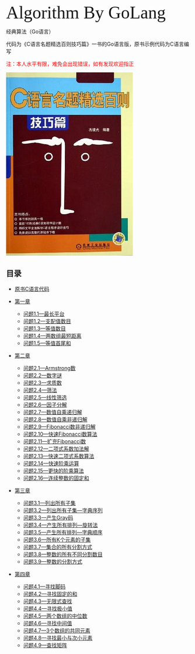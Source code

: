 <font face="FOT-Matisse Pro EB" size="7" align="center">Algorithm By GoLang</font>

经典算法（Go语言）

代码为《C语言名题精选百则技巧篇》一书的Go语言版，原书示例代码为C语言编写

<font color="red">注：本人水平有限，难免会出现错误，如有发现欢迎指正</font>

![](/图片/s26597278.jpg) 

## 目录

* [原书C语言代码](https://github.com/ruiqi0526/algorithm-by-golang/tree/master/书中源码（C语言）) 

* [第一章](https://github.com/ruiqi0526/algorithm-by-golang/tree/master/src/第一章) 
  * [问题1.1—最长平台](https://github.com/ruiqi0526/algorithm-by-golang/tree/master/src/第一章/问题1.1—最长平台) 
  * [问题1.2—支配值数目](https://github.com/ruiqi0526/algorithm-by-golang/tree/master/src/第一章/问题1.2—支配值数目) 
  * [问题1.3—等值数目](https://github.com/ruiqi0526/algorithm-by-golang/tree/master/src/第一章/问题1.3—等值数目) 
  * [问题1.4—两数组最短距离](https://github.com/ruiqi0526/algorithm-by-golang/tree/master/src/第一章/问题1.4—两数组最短距离) 
  * [问题1.5—等值首尾和](https://github.com/ruiqi0526/algorithm-by-golang/tree/master/src/第一章/问题1.5—等值首尾和) 
  
* [第二章](https://github.com/ruiqi0526/algorithm-by-golang/tree/master/src/第二章) 
  * [问题2.1—Armstrong数](https://github.com/ruiqi0526/algorithm-by-golang/tree/master/src/第二章/问题2.1—Armstrong数) 
  * [问题2.2—数字谜](https://github.com/ruiqi0526/algorithm-by-golang/tree/master/src/第二章/问题2.2—数字谜) 
  * [问题2.3—求质数](https://github.com/ruiqi0526/algorithm-by-golang/tree/master/src/第二章/问题2.3—求质数) 
  * [问题2.4—筛法](https://github.com/ruiqi0526/algorithm-by-golang/tree/master/src/第二章/问题2.4—筛法)
  * [问题2.5—线性筛选](https://github.com/ruiqi0526/algorithm-by-golang/tree/master/src/第二章/问题2.5—线性筛选)
  * [问题2.6—因子分解](https://github.com/ruiqi0526/algorithm-by-golang/tree/master/src/第二章/问题2.6—因子分解) 
  * [问题2.7—数值自乘递归解](https://github.com/ruiqi0526/algorithm-by-golang/tree/master/src/第二章/问题2.7—数值自乘递归解)
  * [问题2.8—数值自乘非递归解](https://github.com/ruiqi0526/algorithm-by-golang/tree/master/src/第二章/问题2.8—数值自乘非递归解) 
  * [问题2.9—Fibonacci数非递归解](https://github.com/ruiqi0526/algorithm-by-golang/tree/master/src/第二章/问题2.9—Fibonacci数非递归解) 
  * [问题2.10—快速Fibonacci数算法](https://github.com/ruiqi0526/algorithm-by-golang/tree/master/src/第二章/问题2.10—快速Fibonacci数算法) 
  * [问题2.11—扩充Fibonacci数](https://github.com/ruiqi0526/algorithm-by-golang/tree/master/src/第二章/问题2.11—扩充Fibonacci数) 
  * [问题2.12—二项式系数加法解](https://github.com/ruiqi0526/algorithm-by-golang/tree/master/src/第二章/问题2.12—二项式系数加法解) 
  * [问题2.13—快速二项式系数算法](https://github.com/ruiqi0526/algorithm-by-golang/tree/master/src/第二章/问题2.13—快速二项式系数算法) 
  * [问题2.14—快速阶乘运算](https://github.com/ruiqi0526/algorithm-by-golang/tree/master/src/第二章/问题2.14—快速阶乘运算) 
  * [问题2.15—更快的阶乘算法](https://github.com/ruiqi0526/algorithm-by-golang/tree/master/src/第二章/问题2.15—更快的阶乘算法) 
  *  [问题2.16—连续整数的固定和](https://github.com/ruiqi0526/algorithm-by-golang/tree/master/src/第二章/问题2.16—连续整数的固定和) 
  
* [第三章](https://github.com/ruiqi0526/algorithm-by-golang/tree/master/src/第三章)
  * [问题3.1—列出所有子集](https://github.com/ruiqi0526/algorithm-by-golang/tree/master/src/第三章/问题3.1—列出所有子集) 
  * [问题3.2—列出所有子集—字典序列](https://github.com/ruiqi0526/algorithm-by-golang/tree/master/src/第三章/问题3.2—列出所有子集—字典序列)
  * [问题3.3—产生Gray码](https://github.com/ruiqi0526/algorithm-by-golang/tree/master/src/第三章/问题3.3—产生Gray码)
  * [问题3.4—产生所有排列—旋转法](https://github.com/ruiqi0526/algorithm-by-golang/tree/master/src/第三章/问题3.4—产生所有排列—旋转法)
  * [问题3.5—产生所有排列—字典顺序](https://github.com/ruiqi0526/algorithm-by-golang/tree/master/src/第三章/问题3.5—产生所有排列—字典顺序)
  * [问题3.6—所有K个元素的子集](https://github.com/ruiqi0526/algorithm-by-golang/tree/master/src/第三章/问题3.6—所有K个元素的子集)
  * [问题3.7—集合的所有分割方式](https://github.com/ruiqi0526/algorithm-by-golang/tree/master/src/第三章/问题3.7—集合的所有分割方式)
  * [问题3.8—整数的所有不同分割数目](https://github.com/ruiqi0526/algorithm-by-golang/tree/master/src/第三章/问题3.8—整数的所有不同分割数目)
  * [问题3.9—整数的分割方式](https://github.com/ruiqi0526/algorithm-by-golang/tree/master/src/第三章/问题3.9—整数的分割方式)

* [第四章](https://github.com/ruiqi0526/algorithm-by-golang/tree/master/src/第四章)

  * [问题4.1—寻找脚码](https://github.com/ruiqi0526/algorithm-by-golang/tree/master/src/第四章/问题4.1—寻找脚码)
  * [问题4.2—寻找固定的和](https://github.com/ruiqi0526/algorithm-by-golang/tree/master/src/第四章/问题4.2—寻找固定的和)
  * [问题4.3—无限式查找](https://github.com/ruiqi0526/algorithm-by-golang/tree/master/src/第四章/问题4.3—无限式查找)
  * [问题4.4—寻找极小值](https://github.com/ruiqi0526/algorithm-by-golang/tree/master/src/第四章/问题4.4—寻找极小值)
  * [问题4.5—两个数组的中位数](https://github.com/ruiqi0526/algorithm-by-golang/tree/master/src/第四章/问题4.5—两个数组的中位数)
  * [问题4.6—寻找中间值](https://github.com/ruiqi0526/algorithm-by-golang/tree/master/src/第四章/问题4.6—寻找中间值)
  * [问题4.7—3个数组的共同元素](https://github.com/ruiqi0526/algorithm-by-golang/tree/master/src/第四章/问题4.7—3个数组的共同元素)
  * [问题4.8—寻找最小与次小元素](https://github.com/ruiqi0526/algorithm-by-golang/tree/master/src/第四章/问题4.8—寻找最小与次小元素)
  * [问题4.9—查找矩阵](https://github.com/ruiqi0526/algorithm-by-golang/tree/master/src/第四章/问题4.9—查找矩阵)
  
  





